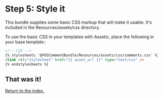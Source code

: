 Step 5: Style it
================
This bundle supplies some basic CSS markup that will make it usable. It's
included in the Resources/assets/css directory.

To use the basic CSS in your templates with Assetic, place the following in your base template::

``` html
<!-- CSS -->
{% stylesheets '@FOSCommentBundle/Resources/assets/css/comments.css' %}
<link rel="stylesheet" href="{{ asset_url }}" type="text/css" />
{% endstylesheets %}
```

## That was it!
[Return to the index.](index.md)
